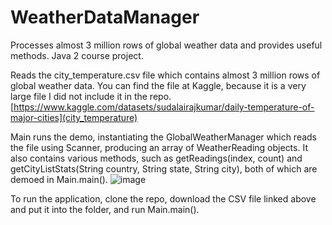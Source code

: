 # WeatherDataManager
Processes almost 3 million rows of global weather data and provides useful methods. Java 2 course project.

Reads the city_temperature.csv file which contains almost 3 million rows of global weather data. You can find the file at Kaggle, because it is a very large file I did not include it in the repo.
[https://www.kaggle.com/datasets/sudalairajkumar/daily-temperature-of-major-cities](city_temperature)

Main runs the demo, instantiating the GlobalWeatherManager which reads the file using Scanner, producing an array of WeatherReading objects. It also contains various methods, such as getReadings(index, count) and getCityListStats(String country, String state, String city), both of which are demoed in Main.main().
![image](https://github.com/user-attachments/assets/86cda362-cf49-4a19-916d-1796ebd03755)

To run the application, clone the repo, download the CSV file linked above and put it into the folder, and run Main.main().

